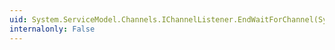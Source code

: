 ```yaml
---
uid: System.ServiceModel.Channels.IChannelListener.EndWaitForChannel(System.IAsyncResult)
internalonly: False
---
```

